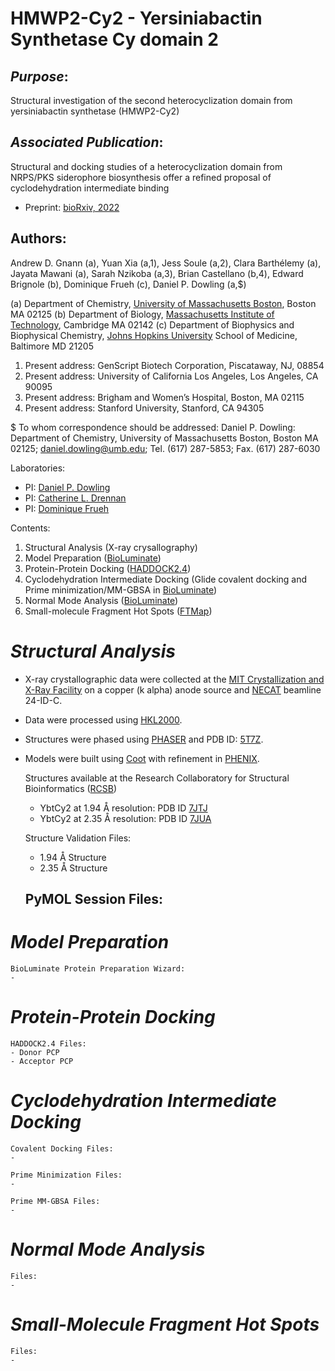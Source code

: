 # **HMWP2-Cy2 - Yersiniabactin Synthetase Cy domain 2**

## *Purpose*:
Structural investigation of the second heterocyclization domain from yersiniabactin synthetase (HMWP2-Cy2)


## *Associated Publication*:
Structural and docking studies of a heterocyclization domain from NRPS/PKS siderophore biosynthesis offer a refined proposal of cyclodehydration intermediate binding
- Preprint: [bioRxiv, 2022]()

## Authors:
Andrew D. Gnann (a), Yuan Xia (a,1), Jess Soule (a,2), Clara Barthélemy (a), Jayata Mawani (a), Sarah Nzikoba (a,3), Brian Castellano (b,4), Edward Brignole (b), Dominique Frueh (c), Daniel P. Dowling (a,$)

(a) Department of Chemistry, [University of Massachusetts Boston](https://www.umb.edu/), Boston MA 02125
(b) Department of Biology, [Massachusetts Institute of Technology](https://www.mit.edu/), Cambridge MA 02142
(c) Department of Biophysics and Biophysical Chemistry, [Johns Hopkins University](https://www.jhu.edu/) School of Medicine, Baltimore MD 21205

1. Present address: GenScript Biotech Corporation, Piscataway, NJ, 08854
2. Present address: University of California Los Angeles, Los Angeles, CA 90095
3. Present address: Brigham and Women’s Hospital, Boston, MA 02115
4. Present address: Stanford University, Stanford, CA 94305

$ To whom correspondence should be addressed: Daniel P. Dowling: Department of Chemistry, University of Massachusetts Boston, Boston MA 02125; daniel.dowling@umb.edu; Tel. (617) 287-5853; Fax. (617) 287-6030

Laboratories:
- PI: [Daniel P. Dowling](http://www.dpdowlinglab.net/index.html)
- PI: [Catherine L. Drennan](https://drennan.mit.edu/)
- PI: [Dominique Frueh](https://frueh.med.jhmi.edu/)


Contents:
1. Structural Analysis (X-ray crysallography)
2. Model Preparation ([BioLuminate](https://www.schrodinger.com/products/bioluminate))
3. Protein-Protein Docking ([HADDOCK2.4](https://wenmr.science.uu.nl/haddock2.4/))
4. Cyclodehydration Intermediate Docking (Glide covalent docking and Prime minimization/MM-GBSA in [BioLuminate](https://www.schrodinger.com/products/bioluminate))
5. Normal Mode Analysis ([BioLuminate](https://www.schrodinger.com/products/bioluminate))
6. Small-molecule Fragment Hot Spots ([FTMap](https://ftmap.bu.edu/login.php))


# *Structural Analysis*
- X-ray crystallographic data were collected at the [MIT Crystallization and X-Ray Facility](http://web.mit.edu/cld/facilities/facilities.html) on a copper (k alpha) anode source and [NECAT](https://lilith.nec.aps.anl.gov/) beamline 24-ID-C.
- Data were processed using [HKL2000](https://hkl-xray.com/hkl-2000).
- Structures were phased using [PHASER](https://www.phaser.cimr.cam.ac.uk/index.php/Phaser_Crystallographic_Software) and PDB ID: [5T7Z](https://www.rcsb.org/structure/5T7Z).
- Models were built using [Coot](https://www2.mrc-lmb.cam.ac.uk/personal/pemsley/coot/) with refinement in [PHENIX](https://phenix-online.org/documentation/reference/refinement.html).

	Structures available at the Research Collaboratory for Structural Bioinformatics ([RCSB](https://www.rcsb.org/))
	- YbtCy2 at 1.94 Å resolution: PDB ID [7JTJ](https://www.rcsb.org/structure/7JTJ)
	- YbtCy2 at 2.35 Å resolution: PDB ID [7JUA](https://www.rcsb.org/structure/7JUA)

	Structure Validation Files:
	- 1.94 Å Structure
	- 2.35 Å Structure

	PyMOL Session Files:
	-

# *Model Preparation*

	BioLuminate Protein Preparation Wizard:
	- 


# *Protein-Protein Docking*

	HADDOCK2.4 Files:
	- Donor PCP
	- Acceptor PCP


# *Cyclodehydration Intermediate Docking*

	Covalent Docking Files:
	- 

	Prime Minimization Files:
	- 

	Prime MM-GBSA Files:
	- 


# *Normal Mode Analysis*

	Files:
	- 

# *Small-Molecule Fragment Hot Spots*

	Files:
	- 
